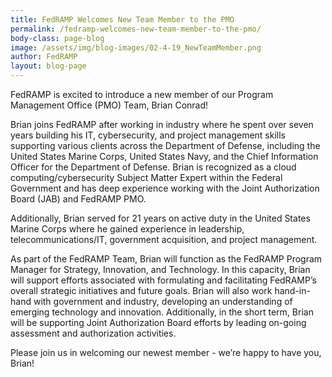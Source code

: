 ```yaml
---
title: FedRAMP Welcomes New Team Member to the PMO 
permalink: /fedramp-welcomes-new-team-member-to-the-pmo/
body-class: page-blog
image: /assets/img/blog-images/02-4-19_NewTeamMember.png
author: FedRAMP
layout: blog-page
---
```

<p>FedRAMP is excited to introduce a new member of our Program Management Office (PMO) Team, Brian Conrad! </p>

<p>Brian joins FedRAMP after working in industry where he spent over seven years building his IT, cybersecurity, and project management skills supporting various clients across the Department of Defense, including the United States Marine Corps, United States Navy, and the Chief Information Officer for the Department of Defense. Brian is recognized as a cloud computing/cybersecurity Subject Matter Expert within the Federal Government and has deep experience working with the Joint Authorization Board (JAB) and FedRAMP PMO.</p>

<p>Additionally, Brian served for 21 years on active duty in the United States Marine Corps where he gained experience in leadership, telecommunications/IT, government acquisition, and project management.</p>

<p>As part of the FedRAMP Team, Brian will function as the FedRAMP Program Manager for Strategy, Innovation, and Technology. In this capacity, Brian will support efforts associated with formulating and facilitating FedRAMP’s overall strategic initiatives and future goals. Brian will also work hand-in-hand with government and industry, developing an understanding of emerging technology and innovation. Additionally, in the short term, Brian will be supporting Joint Authorization Board efforts by leading on-going assessment and authorization activities.</p>

<p>Please join us in welcoming our newest member - we’re happy to have you, Brian!</p>
